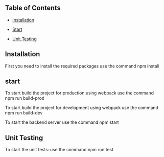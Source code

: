 ## Table of Contents

* [Installation](#installation)

* [Start](#Start)

* [Unit Testing](#Unit-Testing)

## Installation
First you need to install the required packages
use the command npm install

## start
To start build the project for production using webpack
use the command npm run build-prod

To start build the project for development using webpack
use the command npm run build-dev

To start the backend server
use the command npm start

## Unit Testing 
To start the unit tests:
use the command npm run test